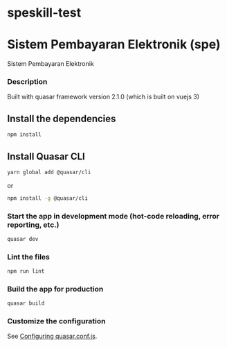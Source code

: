 # speskill-test

# Sistem Pembayaran Elektronik (spe)

Sistem Pembayaran Elektronik

### Description

Built with quasar framework version 2.1.0 (which is built on vuejs 3)

## Install the dependencies

```bash
npm install
```

## Install Quasar CLI

```bash
yarn global add @quasar/cli
```

or

```bash
npm install -g @quasar/cli
```

### Start the app in development mode (hot-code reloading, error reporting, etc.)

```bash
quasar dev
```

### Lint the files

```bash
npm run lint
```

### Build the app for production

```bash
quasar build
```

### Customize the configuration

See [Configuring quasar.conf.js](https://v2.quasar.dev/quasar-cli/quasar-conf-js).
